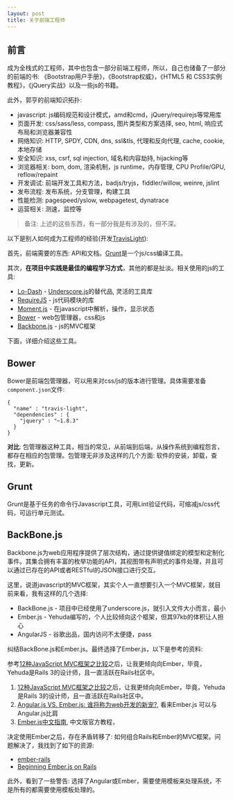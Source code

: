 ```yaml
---
layout: post
title: 关于前端工程师
---
```


## 前言

成为全栈式的工程师，其中也包含一部分前端工程师，所以，自己也储备了一部分的前端的书:  《Bootstrap用户手册》，《Bootstrap权威》，《HTML5 和 CSS3实例教程》，《jQuery实战》以及一些js的书籍。

此外，郭亨的前端知识拓扑: 

* javascript: js编码规范和设计模式，amd和cmd，jQuery/requirejs等常用库
* 页面开发: css/sass/less, compass, 图片类型和方案选择, seo, html, 响应式布局和浏览器兼容性
* 网络知识: HTTP, SPDY, CDN, dns, ssl&tls, 代理和反向代理, cache, cookie, 本地存储
* 安全知识: xss, csrf, sql injection, 域名和内容劫持, hijacking等
* 浏览器相关: bom, dom, 渲染机制，js runtime，内存管理, CPU Profile/GPU, reflow/repaint
* 开发调试: 前端开发工具和方法，badjs/tryjs，fiddler/willow, weinre, jslint
* 发布流程: 发布系统，分支管理，构建工具
* 性能检测: pagespeed/yslow, webpagetest, dynatrace
* 运营相关: 测速，监控等

> 备注: 上述的这些东西，有一部分我是有涉及的，但不深。

以下是别人如何成为工程师的经验(开发[TravisLight](https://github.com/willdurand/TravisLight)):

首先，前端需要的东西: API和文档。[Grunt](http://gruntjs.com/)是一个js/css编译工具。

其次，**在项目中实践是最佳的编程学习方式**，其他的都是扯淡。相关使用的js的工具: 

* [Lo-Dash](https://lodash.com/) - [Underscore.js](http://documentcloud.github.io/underscore/)的替代品, 灵活的工具库
* [RequireJS](http://www.requirejs.org/) - js代码模块的库
* [Moment.js](http://momentjs.com/) - 在javascript中解析，操作，显示状态
* [Bower](https://github.com/twitter/bower) - web包管理器，css和js
* [Backbone.js](http://backbonejs.org/) - js的MVC框架

下面，详细介绍这些工具。

## Bower

Bower是前端包管理器，可以用来对css/js的版本进行管理。具体需要准备`component.json`文件:

```
{
  "name" : "travis-light",
  "dependencies" : {
    "jquery" : "~1.8.3"
  }
}
```

**对比**: 包管理器这种工具，相当的常见，从前端到后端，从操作系统到编程怨言，都存在相应的包管理。包管理无非涉及这样的几个方面: 软件的安装，卸载，查找，更新。

## Grunt

Grunt是基于任务的命令行Javascript工具，可用Lint验证代码，可缩减js/css代码，可运行单元测试。

##  BackBone.js

Backbone.js为web应用程序提供了层次结构，通过提供键值绑定的模型和定制化事件。其集合拥有丰富的枚举功能的API，其视图带有声明式的事件处理，并且可以通过已存在的API或者RESTful的JSON接口进行交互。

这里，说道javascript的MVC框架，其实个人一直想要引入一个MVC框架，就目前来看，我有这样的几个选择: 

* BackBone.js - 项目中已经使用了underscore.js，就引入文件大小而言，最小
* Ember.js - Yehuda编写的，个人比较倾向这个框架，但其97kb的体积让人担心
* AngularJS - 谷歌出品，国内访问不太便捷，pass

纠结BackBone.js和Ember.js。最终选择了Ember.js，以下是参考的资料: 

参考[12种JavaScript MVC框架之比较](http://www.infoq.com/cn/news/2012/05/js-mvc-framework/)之后，让我更倾向向Ember，毕竟，Yehuda是Rails 3的设计师，且一直活跃在Rails社区中。


1. [12种JavaScript MVC框架之比较](http://www.infoq.com/cn/news/2012/05/js-mvc-framework/)之后，让我更倾向向Ember，毕竟，Yehuda是Rails 3的设计师，且一直活跃在Rails社区中。
2. [Angular.js VS. Ember.js: 谁将称为web开发的新宠?](http://www.csdn.net/article/2013-09-09/2816880-Angular-Ember-Javascript-Frameworks), 看来Ember.js 可以与Angular.js比肩
3. [Ember.js中文指南](http://www.emberjs.cn/guides/), 中文版官方教程，

决定使用Ember之后，存在矛盾转移了: 如何组合Rails和Ember的MVC框架。问题解决了，我找到了如下的资源: 

* [ember-rails](https://github.com/emberjs/ember-rails)
* [Beginning Ember.js on Rails](http://www.cerebris.com/blog/tags/emberjs/)

此外，看到了一些警告: 选择了Angular或Ember，需要使用模板来处理系统，不是所有的都需要使用模板处理的。

